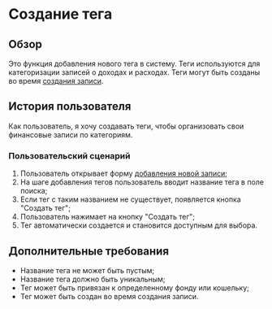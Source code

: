 # Создание тега

## Обзор

Это функция добавления нового тега в систему. Теги используются для категоризации записей о доходах и расходах. Теги могут быть созданы во время [создания записи](./make-record.md).

## История пользователя

Как пользователь, я хочу создавать теги, чтобы организовать свои финансовые записи по категориям.

### Пользовательский сценарий

1. Пользователь открывает форму [добавления новой записи](./make-record.md);
2. На шаге добавления тегов пользователь вводит название тега в поле поиска;
3. Если тег с таким названием не существует, появляется кнопка "Создать тег";
4. Пользователь нажимает на кнопку "Создать тег";
5. Тег автоматически создается и становится доступным для выбора.

## Дополнительные требования

- Название тега не может быть пустым;
- Название тега должно быть уникальным;
- Тег может быть привязан к определенному фонду или кошельку;
- Тег может быть создан во время создания записи.
